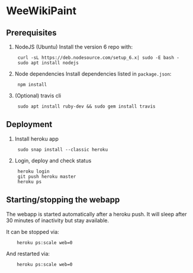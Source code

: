 WeeWikiPaint
============

## Prerequisites

1. NodeJS (Ubuntu)
Install the version 6 repo with:

        curl -sL https://deb.nodesource.com/setup_6.x| sudo -E bash -
        sudo apt install nodejs

2. Node dependencies
Install dependencies listed in `package.json`:

        npm install

3. (Optional) travis cli

        sudo apt install ruby-dev && sudo gem install travis

## Deployment

1. Install heroku app

        sudo snap install --classic heroku

2. Login, deploy and check status

        heroku login
        git push heroku master
        heroku ps

## Starting/stopping the webapp

The webapp is started automatically after a heroku push.
It will sleep after 30 minutes of inactivity but stay available.

It can be stopped via:

        heroku ps:scale web=0

And restarted via:

        heroku ps:scale web=0
